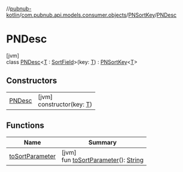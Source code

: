 //[pubnub-kotlin](../../../../index.md)/[com.pubnub.api.models.consumer.objects](../../index.md)/[PNSortKey](../index.md)/[PNDesc](index.md)

# PNDesc

[jvm]\
class [PNDesc](index.md)&lt;[T](index.md) : [SortField](../../-sort-field/index.md)&gt;(key: [T](index.md)) : [PNSortKey](../index.md)&lt;[T](index.md)&gt;

## Constructors

| | |
|---|---|
| [PNDesc](-p-n-desc.md) | [jvm]<br>constructor(key: [T](index.md)) |

## Functions

| Name | Summary |
|---|---|
| [toSortParameter](../to-sort-parameter.md) | [jvm]<br>fun [toSortParameter](../to-sort-parameter.md)(): [String](https://kotlinlang.org/api/latest/jvm/stdlib/kotlin/-string/index.html) |
